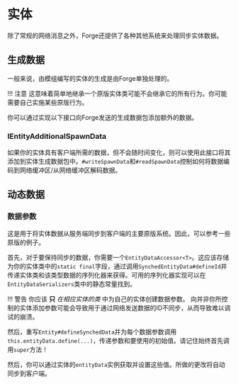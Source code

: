 实体
====

除了常规的网络消息之外，Forge还提供了各种其他系统来处理同步实体数据。

生成数据
-------

一般来说，由模组编写的实体的生成是由Forge单独处理的。

!!! 注意
    这意味着简单地继承一个原版实体类可能不会继承它的所有行为。你可能需要自己实施某些原版行为。

你可以通过实现以下接口向Forge发送的生成数据包添加额外的数据。

### IEntityAdditionalSpawnData

如果你的实体具有客户端所需的数据，但不会随时间变化，则可以使用此接口将其添加到实体生成数据包中。`#writeSpawnData`和`#readSpawnData`控制如何将数据编码到网络缓冲区/从网络缓冲区解码数据。

动态数据
-------

### 数据参数

这是用于将实体数据从服务端同步到客户端的主要原版系统。因此，可以参考一些原版的例子。

首先，对于要保持同步的数据，你需要一个`EntityDataAccessor<T>`。这应该存储为你的实体类中的`static final`字段，通过调用`SynchedEntityData#defineId`并传递实体类和该类型数据的序列化器来获得。可用的序列化器实现可以在`EntityDataSerializers`类中的静态常量找到。

!!! 警告
    你应该 __只__ _在相应实体的类_ 中为自己的实体创建数据参数。
    向并非你所控制的实体添加参数可能会导致用于通过网络发送数据的ID不同步，从而导致难以调试的崩溃。

然后，重写`Entity#defineSynchedData`并为每个数据参数调用`this.entityData.define(...)`，传递参数和要使用的初始值。请记住始终首先调用`super`方法！

然后，你可以通过实体的`entityData`实例获取并设置这些值。所做的更改将自动同步到客户端。
